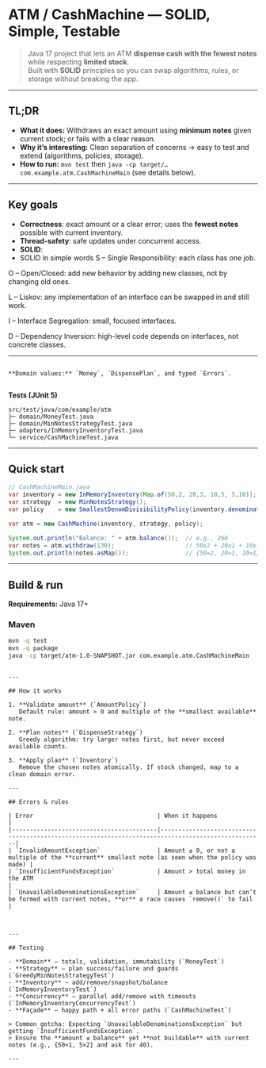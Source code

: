 # ATM / CashMachine — SOLID, Simple, Testable

> Java 17 project that lets an ATM **dispense cash with the fewest notes** while respecting **limited stock**.  
> Built with **SOLID**  principles so you can swap algorithms, rules, or storage without breaking the app.


---

## TL;DR

- **What it does:** Withdraws an exact amount using **minimum notes** given current stock; or fails with a clear reason.  
- **Why it’s interesting:** Clean separation of concerns → easy to test and extend (algorithms, policies, storage).  
- **How to run:** `mvn test` then `java -cp target/… com.example.atm.CashMachineMain` (see details below).

---



## Key goals

- **Correctness**: exact amount or a clear error; uses the **fewest notes** possible with current inventory.  
- **Thread-safety**: safe updates under concurrent access.  
- **SOLID**:
- SOLID in simple words S – Single Responsibility: each class has one job.

O – Open/Closed: add new behavior by adding new classes, not by changing old ones.

L – Liskov: any implementation of an interface can be swapped in and still work.

I – Interface Segregation: small, focused interfaces.

D – Dependency Inversion: high-level code depends on interfaces, not concrete classes.

---


```

**Domain values:** `Money`, `DispensePlan`, and typed `Errors`.


```

**Tests (JUnit 5)**

```
src/test/java/com/example/atm
├─ domain/MoneyTest.java
├─ domain/MinNotesStrategyTest.java
├─ adapters/InMemoryInventoryTest.java
└─ service/CashMachineTest.java
```

---

## Quick start

```java
// CashMachineMain.java
var inventory = new InMemoryInventory(Map.of(50,2, 20,3, 10,5, 5,10));
var strategy  = new MinNotesStrategy();
var policy    = new SmallestDenomDivisibilityPolicy(inventory.denominations());

var atm = new CashMachine(inventory, strategy, policy);

System.out.println("Balance: " + atm.balance());  // e.g., 260
var notes = atm.withdraw(130);                    // 50x2 + 20x1 + 10x1
System.out.println(notes.asMap());                // {50=2, 20=1, 10=1}
```

---

## Build & run

**Requirements:** Java 17+

### Maven

```bash
mvn -q test
mvn -q package
java -cp target/atm-1.0-SNAPSHOT.jar com.example.atm.CashMachineMain
```



```

---

## How it works

1. **Validate amount** (`AmountPolicy`)  
   Default rule: amount > 0 and multiple of the **smallest available** note.

2. **Plan notes** (`DispenseStrategy`)  
   Greedy algorithm: try larger notes first, but never exceed available counts.

3. **Apply plan** (`Inventory`)  
   Remove the chosen notes atomically. If stock changed, map to a clean domain error.

---

## Errors & rules

| Error                                   | When it happens                                                                                  |
|-----------------------------------------|---------------------------------------------------------------------------------------------------|
| `InvalidAmountException`                | Amount ≤ 0, or not a multiple of the **current** smallest note (as seen when the policy was made) |
| `InsufficientFundsException`            | Amount > total money in the ATM                                                                  |
| `UnavailableDenominationsException`     | Amount ≤ balance but can’t be formed with current notes, **or** a race causes `remove()` to fail |



---

## Testing

- **Domain** — totals, validation, immutability (`MoneyTest`)  
- **Strategy** — plan success/failure and guards (`GreedyMinNotesStrategyTest`)  
- **Inventory** — add/remove/snapshot/balance (`InMemoryInventoryTest`)  
- **Concurrency** — parallel add/remove with timeouts (`InMemoryInventoryConcurrencyTest`)  
- **Façade** — happy path + all error paths (`CashMachineTest`)

> Common gotcha: Expecting `UnavailableDenominationsException` but getting `InsufficientFundsException`.  
> Ensure the **amount ≤ balance** yet **not buildable** with current notes (e.g., {50×1, 5×2} and ask for 40).

---




